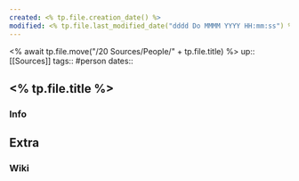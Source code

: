 ```yaml
---
created: <% tp.file.creation_date() %> 
modified: <% tp.file.last_modified_date("dddd Do MMMM YYYY HH:mm:ss") %>
---
```

<% await tp.file.move("/20 Sources/People/" + tp.file.title) %>
up:: [[Sources]]
tags:: #person
dates:: 

## <% tp.file.title %>

### Info


## Extra
### Wiki





